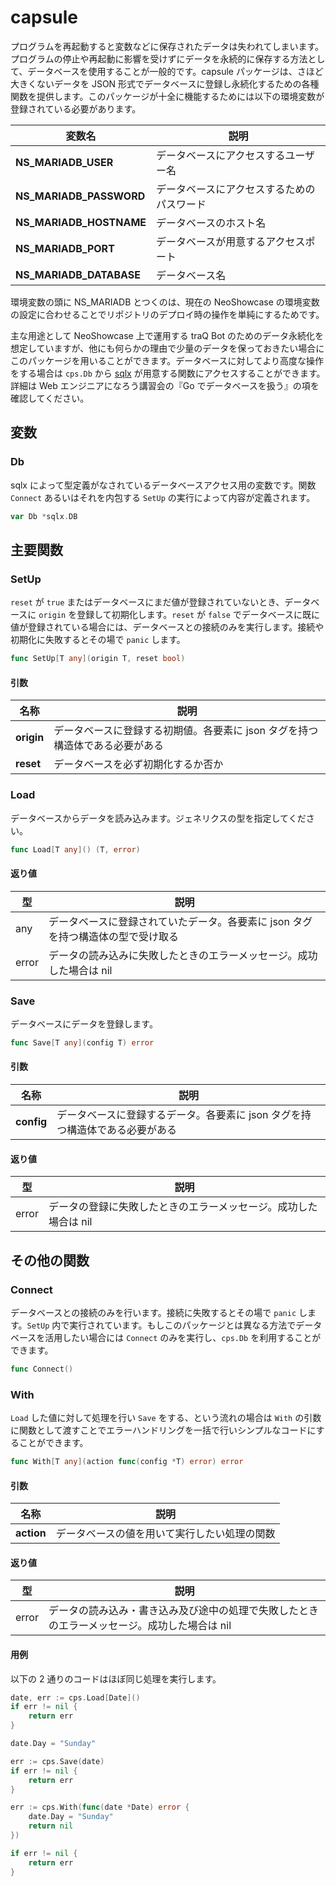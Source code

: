 # capsule

プログラムを再起動すると変数などに保存されたデータは失われてしまいます。プログラムの停止や再起動に影響を受けずにデータを永続的に保存する方法として、データベースを使用することが一般的です。capsule パッケージは、さほど大きくないデータを JSON 形式でデータベースに登録し永続化するための各種関数を提供します。このパッケージが十全に機能するためには以下の環境変数が登録されている必要があります。

| 変数名                  | 説明                                       |
| ----------------------- | ------------------------------------------ |
| **NS_MARIADB_USER**     | データベースにアクセスするユーザー名       |
| **NS_MARIADB_PASSWORD** | データベースにアクセスするためのパスワード |
| **NS_MARIADB_HOSTNAME** | データベースのホスト名                     |
| **NS_MARIADB_PORT**     | データベースが用意するアクセスポート       |
| **NS_MARIADB_DATABASE** | データベース名                             |

環境変数の頭に NS_MARIADB とつくのは、現在の NeoShowcase の環境変数の設定に合わせることでリポジトリのデプロイ時の操作を単純にするためです。

主な用途として NeoShowcase 上で運用する traQ Bot のためのデータ永続化を想定していますが、他にも何らかの理由で少量のデータを保っておきたい場合にこのパッケージを用いることができます。データベースに対してより高度な操作をする場合は `cps.Db` から [sqlx](https://github.com/jmoiron/sqlx) が用意する関数にアクセスすることができます。詳細は Web エンジニアになろう講習会の『Go でデータベースを扱う』の項を確認してください。

## 変数

### Db

sqlx によって型定義がなされているデータベースアクセス用の変数です。関数 `Connect` あるいはそれを内包する `SetUp` の実行によって内容が定義されます。

```go
var Db *sqlx.DB
```

## 主要関数

### SetUp

`reset` が `true` またはデータベースにまだ値が登録されていないとき、データベースに `origin` を登録して初期化します。`reset` が `false` でデータベースに既に値が登録されている場合には、データベースとの接続のみを実行します。接続や初期化に失敗するとその場で `panic` します。

```go
func SetUp[T any](origin T, reset bool)
```

#### 引数

| 名称       | 説明                                                                         |
| ---------- | ---------------------------------------------------------------------------- |
| **origin** | データベースに登録する初期値。各要素に json タグを持つ構造体である必要がある |
| **reset**  | データベースを必ず初期化するか否か                                           |

### Load

データベースからデータを読み込みます。ジェネリクスの型を指定してください。

```go
func Load[T any]() (T, error)
```

#### 返り値

| 型    | 説明                                                                             |
| ----- | -------------------------------------------------------------------------------- |
| any   | データベースに登録されていたデータ。各要素に json タグを持つ構造体の型で受け取る |
| error | データの読み込みに失敗したときのエラーメッセージ。成功した場合は nil             |

### Save

データベースにデータを登録します。

```go
func Save[T any](config T) error
```

#### 引数

| 名称       | 説明                                                                         |
| ---------- | ---------------------------------------------------------------------------- |
| **config** | データベースに登録するデータ。各要素に json タグを持つ構造体である必要がある |

#### 返り値

| 型    | 説明                                                             |
| ----- | ---------------------------------------------------------------- |
| error | データの登録に失敗したときのエラーメッセージ。成功した場合は nil |

## その他の関数

### Connect

データベースとの接続のみを行います。接続に失敗するとその場で `panic` します。`SetUp` 内で実行されています。もしこのパッケージとは異なる方法でデータベースを活用したい場合には `Connect` のみを実行し、`cps.Db` を利用することができます。

```go
func Connect()
```

### With

`Load` した値に対して処理を行い `Save` をする、という流れの場合は `With` の引数に関数として渡すことでエラーハンドリングを一括で行いシンプルなコードにすることができます。

```go
func With[T any](action func(config *T) error) error
```

#### 引数

| 名称       | 説明                                         |
| ---------- | -------------------------------------------- |
| **action** | データベースの値を用いて実行したい処理の関数 |

#### 返り値

| 型    | 説明                                                                                         |
| ----- | -------------------------------------------------------------------------------------------- |
| error | データの読み込み・書き込み及び途中の処理で失敗したときのエラーメッセージ。成功した場合は nil |

#### 用例

以下の 2 通りのコードはほぼ同じ処理を実行します。

```go
date, err := cps.Load[Date]()
if err != nil {
    return err
}

date.Day = "Sunday"

err := cps.Save(date)
if err != nil {
    return err
}
```

```go
err := cps.With(func(date *Date) error {
    date.Day = "Sunday"
    return nil
})

if err != nil {
    return err
}
```
